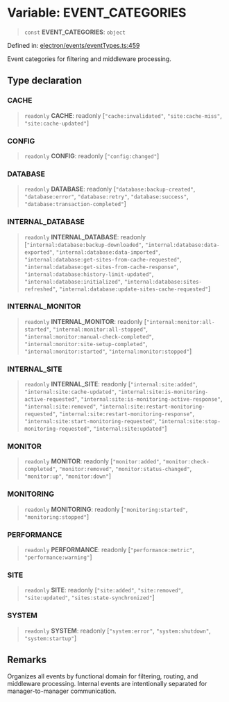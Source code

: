 # Variable: EVENT\_CATEGORIES

> `const` **EVENT\_CATEGORIES**: `object`

Defined in: [electron/events/eventTypes.ts:459](https://github.com/Nick2bad4u/Uptime-Watcher/blob/dca5483e793478722cd3e6e125cafcec5fc771f0/electron/events/eventTypes.ts#L459)

Event categories for filtering and middleware processing.

## Type declaration

### CACHE

> `readonly` **CACHE**: readonly \[`"cache:invalidated"`, `"site:cache-miss"`, `"site:cache-updated"`\]

### CONFIG

> `readonly` **CONFIG**: readonly \[`"config:changed"`\]

### DATABASE

> `readonly` **DATABASE**: readonly \[`"database:backup-created"`, `"database:error"`, `"database:retry"`, `"database:success"`, `"database:transaction-completed"`\]

### INTERNAL\_DATABASE

> `readonly` **INTERNAL\_DATABASE**: readonly \[`"internal:database:backup-downloaded"`, `"internal:database:data-exported"`, `"internal:database:data-imported"`, `"internal:database:get-sites-from-cache-requested"`, `"internal:database:get-sites-from-cache-response"`, `"internal:database:history-limit-updated"`, `"internal:database:initialized"`, `"internal:database:sites-refreshed"`, `"internal:database:update-sites-cache-requested"`\]

### INTERNAL\_MONITOR

> `readonly` **INTERNAL\_MONITOR**: readonly \[`"internal:monitor:all-started"`, `"internal:monitor:all-stopped"`, `"internal:monitor:manual-check-completed"`, `"internal:monitor:site-setup-completed"`, `"internal:monitor:started"`, `"internal:monitor:stopped"`\]

### INTERNAL\_SITE

> `readonly` **INTERNAL\_SITE**: readonly \[`"internal:site:added"`, `"internal:site:cache-updated"`, `"internal:site:is-monitoring-active-requested"`, `"internal:site:is-monitoring-active-response"`, `"internal:site:removed"`, `"internal:site:restart-monitoring-requested"`, `"internal:site:restart-monitoring-response"`, `"internal:site:start-monitoring-requested"`, `"internal:site:stop-monitoring-requested"`, `"internal:site:updated"`\]

### MONITOR

> `readonly` **MONITOR**: readonly \[`"monitor:added"`, `"monitor:check-completed"`, `"monitor:removed"`, `"monitor:status-changed"`, `"monitor:up"`, `"monitor:down"`\]

### MONITORING

> `readonly` **MONITORING**: readonly \[`"monitoring:started"`, `"monitoring:stopped"`\]

### PERFORMANCE

> `readonly` **PERFORMANCE**: readonly \[`"performance:metric"`, `"performance:warning"`\]

### SITE

> `readonly` **SITE**: readonly \[`"site:added"`, `"site:removed"`, `"site:updated"`, `"sites:state-synchronized"`\]

### SYSTEM

> `readonly` **SYSTEM**: readonly \[`"system:error"`, `"system:shutdown"`, `"system:startup"`\]

## Remarks

Organizes all events by functional domain for filtering, routing, and middleware processing.
Internal events are intentionally separated for manager-to-manager communication.
